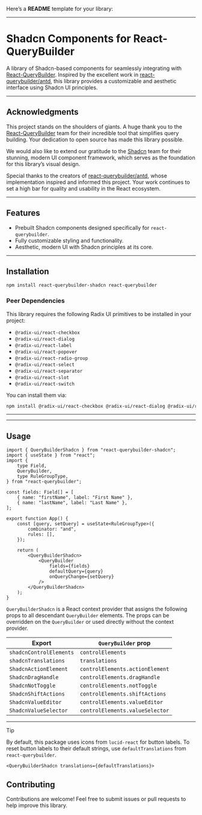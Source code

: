 Here’s a **README** template for your library:

---

# Shadcn Components for React-QueryBuilder

A library of Shadcn-based components for seamlessly integrating with [React-QueryBuilder](https://react-querybuilder.js.org/). Inspired by the excellent work in [react-querybuilder/antd](https://github.com/react-querybuilder/react-querybuilder/tree/main/packages/antd), this library provides a customizable and aesthetic interface using Shadcn UI principles.

---

## Acknowledgments

This project stands on the shoulders of giants. A huge thank you to the [React-QueryBuilder](https://react-querybuilder.js.org/) team for their incredible tool that simplifies query building. Your dedication to open source has made this library possible.

We would also like to extend our gratitude to the [Shadcn](https://ui.shadcn.com/) team for their stunning, modern UI component framework, which serves as the foundation for this library’s visual design.

Special thanks to the creators of [react-querybuilder/antd](https://github.com/react-querybuilder/react-querybuilder/tree/main/packages/antd), whose implementation inspired and informed this project. Your work continues to set a high bar for quality and usability in the React ecosystem.

---

## Features

-   Prebuilt Shadcn components designed specifically for `react-querybuilder`.
-   Fully customizable styling and functionality.
-   Aesthetic, modern UI with Shadcn principles at its core.

---

## Installation

```bash
npm install react-querybuilder-shadcn react-querybuilder
```

### Peer Dependencies

This library requires the following Radix UI primitives to be installed in your project:

-   `@radix-ui/react-checkbox`
-   `@radix-ui/react-dialog`
-   `@radix-ui/react-label`
-   `@radix-ui/react-popover`
-   `@radix-ui/react-radio-group`
-   `@radix-ui/react-select`
-   `@radix-ui/react-separator`
-   `@radix-ui/react-slot`
-   `@radix-ui/react-switch`

You can install them via:

```bash
npm install @radix-ui/react-checkbox @radix-ui/react-dialog @radix-ui/react-label @radix-ui/react-popover @radix-ui/react-radio-group @radix-ui/react-select @radix-ui/react-separator @radix-ui/react-slot @radix-ui/react-switch
```

---

---

## Usage

```tsx
import { QueryBuilderShadcn } from "react-querybuilder-shadcn";
import { useState } from "react";
import {
	type Field,
	QueryBuilder,
	type RuleGroupType,
} from "react-querybuilder";

const fields: Field[] = [
	{ name: "firstName", label: "First Name" },
	{ name: "lastName", label: "Last Name" },
];

export function App() {
	const [query, setQuery] = useState<RuleGroupType>({
		combinator: "and",
		rules: [],
	});

	return (
		<QueryBuilderShadcn>
			<QueryBuilder
				fields={fields}
				defaultQuery={query}
				onQueryChange={setQuery}
			/>
		</QueryBuilderShadcn>
	);
}
```

`QueryBuilderShadcn` is a React context provider that assigns the following props to all descendant `QueryBuilder` elements. The props can be overridden on the `QueryBuilder` or used directly without the context provider.

| Export                  | `QueryBuilder` prop             |
| ----------------------- | ------------------------------- |
| `shadcnControlElements` | `controlElements`               |
| `shadcnTranslations`    | `translations`                  |
| `ShadcnActionElement`   | `controlElements.actionElement` |
| `ShadcnDragHandle`      | `controlElements.dragHandle`    |
| `ShadcnNotToggle`       | `controlElements.notToggle`     |
| `ShadcnShiftActions`    | `controlElements.shiftActions`  |
| `ShadcnValueEditor`     | `controlElements.valueEditor`   |
| `ShadcnValueSelector`   | `controlElements.valueSelector` |

---

> [!TIP]
>
> By default, this package uses icons from `lucid-react` for button labels. To reset button labels to their default strings, use `defaultTranslations` from `react-querybuilder`.
>
> ```tsx
> <QueryBuilderShadcn translations={defaultTranslations}>
> ```

## Contributing

Contributions are welcome! Feel free to submit issues or pull requests to help improve this library.
